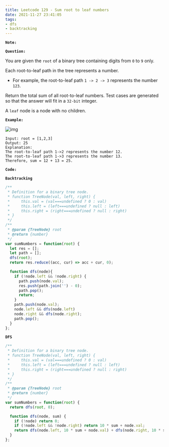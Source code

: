 ```yaml
---
title: Leetcode 129 - Sum root to leaf numbers
date: 2021-11-27 23:41:05
tags:
- dfs
- backtracking
---
```

**`Note:`**


**`Question:`**

You are given the `root` of a binary tree containing digits from `0` to `9` only.

Each root-to-leaf path in the tree represents a number.

- For example, the root-to-leaf path `1 -> 2 -> 3` represents the number `123`.

Return the total sum of all root-to-leaf numbers. Test cases are generated so that the answer will fit in a `32-bit` integer.

A `leaf` node is a node with no children.

**`Example:`**

![img](https://assets.leetcode.com/uploads/2021/02/19/num1tree.jpg)
```
Input: root = [1,2,3]
Output: 25
Explanation:
The root-to-leaf path 1->2 represents the number 12.
The root-to-leaf path 1->3 represents the number 13.
Therefore, sum = 12 + 13 = 25.
```

**`Code:`**

**`Backtracking`**
```javascript
/**
 * Definition for a binary tree node.
 * function TreeNode(val, left, right) {
 *     this.val = (val===undefined ? 0 : val)
 *     this.left = (left===undefined ? null : left)
 *     this.right = (right===undefined ? null : right)
 * }
 */
/**
 * @param {TreeNode} root
 * @return {number}
 */
var sumNumbers = function(root) {
  let res = [];
  let path = [];
  dfs(root);
  return res.reduce((acc, cur) => acc + cur, 0);

  function dfs(node){
    if (!node.left && !node.right) {
      path.push(node.val);
      res.push(path.join('') - 0);
      path.pop();
      return;
    }
    path.push(node.val);
    node.left && dfs(node.left)
    node.right && dfs(node.right);
    path.pop();
  }
};
```

**`DFS`**
```javascript
/**
 * Definition for a binary tree node.
 * function TreeNode(val, left, right) {
 *     this.val = (val===undefined ? 0 : val)
 *     this.left = (left===undefined ? null : left)
 *     this.right = (right===undefined ? null : right)
 * }
 */
/**
 * @param {TreeNode} root
 * @return {number}
 */
var sumNumbers = function(root) {
  return dfs(root, 0);

  function dfs(node, sum) {
    if (!node) return 0;
    if (!node.left && !node.right) return 10 * sum + node.val;
    return dfs(node.left, 10 * sum + node.val) + dfs(node.right, 10 * sum + node.val);
  }
};
```